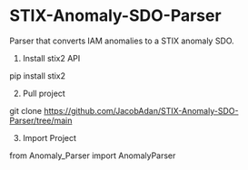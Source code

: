# STIX-Anomaly-SDO-Parser
Parser that converts IAM anomalies to a STIX anomaly SDO.

1. Install stix2 API

pip install stix2
   
2. Pull project

git clone https://github.com/JacobAdan/STIX-Anomaly-SDO-Parser/tree/main
    
3. Import Project

from Anomaly_Parser import AnomalyParser
